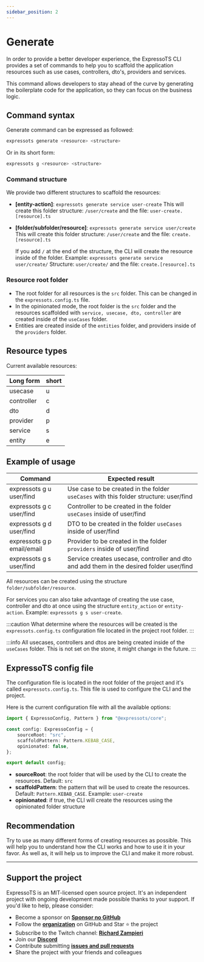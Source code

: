 ```yaml
---
sidebar_position: 2
---
```


# Generate

In order to provide a better developer experience, the ExpressoTS CLI provides a set of commands to help you to scaffold the application resources such as use cases, controllers, dto's, providers and services.

This command allows developers to stay ahead of the curve by generating the boilerplate code for the application, so they can focus on the business logic.

## Command syntax

Generate command can be expressed as followed:

```bash
expressots generate <resource> <structure>
```

Or in its short form:

```bash
expressots g <resource> <structure>
```

### Command structure

We provide two different structures to scaffold the resources:

- **[entity-action]**: `expressots generate service user-create`
  This will create this folder structure: `/user/create` and the file: `user-create.[resource].ts`

- **[folder/subfolder/resource]**: `expressots generate service user/create`
  This will create this folder structure: `/user/create` and the file: `create.[resource].ts`

  If you add `/` at the end of the structure, the CLI will create the resource inside of the folder. Example: `expressots generate service user/create/`
  Structure: `user/create/` and the file: `create.[resource].ts`

### Resource root folder

- The root folder for all resources is the `src` folder. This can be changed in the `expressots.config.ts` file.
- In the opinionated mode, the root folder is the `src` folder and the resources scaffolded with `service, usecase, dto, controller` are created inside of the `useCases` folder.
- Entities are created inside of the `entities` folder, and providers inside of the `providers` folder.

## Resource types

Current available resources:

| Long form  | short |
| ---------- | ----- |
| usecase    | u     |
| controller | c     |
| dto        | d     |
| provider   | p     |
| service    | s     |
| entity     | e     |

## Example of usage

| Command                    | Expected result                                                                           |
| -------------------------- | ----------------------------------------------------------------------------------------- |
| expressots g u user/find   | Use case to be created in the folder `useCases` with this folder structure: user/find     |
| expressots g c user/find   | Controller to be created in the folder `useCases` inside of user/find                     |
| expressots g d user/find   | DTO to be created in the folder `useCases` inside of user/find                            |
| expressots g p email/email | Provider to be created in the folder `providers` inside of user/find                      |
| expressots g s user/find   | Service creates usecase, controller and dto and add them in the desired folder user/find |

All resources can be created using the structure `folder/subfolder/resource`.

For services you can also take advantage of creating the use case, controller and dto at once using the structure `entity_action` or `entity-action`. Example: `expressots g s user-create`.

:::caution
What determine where the resources will be created is the `expressots.config.ts` configuration file located in the project root folder.
:::

:::info
All usecases, controllers and dtos are being created inside of the `useCases` folder. This is not set on the stone, it might change in the future.
:::

## ExpressoTS config file

The configuration file is located in the root folder of the project and it's called `expressots.config.ts`. This file is used to configure the CLI and the project.

Here is the current configuration file with all the available options:

```typescript
import { ExpressoConfig, Pattern } from "@expressots/core";

const config: ExpressoConfig = {
    sourceRoot: "src",
    scaffoldPattern: Pattern.KEBAB_CASE,
    opinionated: false,
};

export default config;
```

- **sourceRoot**: the root folder that will be used by the CLI to create the resources. Default: `src`
- **scaffoldPattern**: the pattern that will be used to create the resources. Default: `Pattern.KEBAB_CASE`. Example: `user-create`
- **opinionated**: if true, the CLI will create the resources using the opinionated folder structure

## Recommendation

Try to use as many different forms of creating resources as possible. This will help you to understand how the CLI works and how to use it in your favor. As well as, it will help us to improve the CLI and make it more robust.

---

## Support the project

ExpressoTS is an MIT-licensed open source project. It's an independent project with ongoing development made possible thanks to your support. If you'd like to help, please consider:

- Become a sponsor on **[Sponsor no GitHub](https://github.com/sponsors/expressots)**
- Follow the **[organization](https://github.com/expressots)** on GitHub and Star ⭐ the project
- Subscribe to the Twitch channel: **[Richard Zampieri](https://www.twitch.tv/richardzampieri)**
- Join our **[Discord](https://discord.com/invite/PyPJfGK)**
- Contribute submitting **[issues and pull requests](https://github.com/expressots/expressots/issues/new/choose)**
- Share the project with your friends and colleagues
